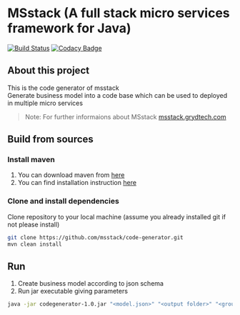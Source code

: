 # MSstack (A full stack micro services framework for Java)
[![Build Status](https://www.travis-ci.org/msstack/code-generator.svg?branch=master)](https://www.travis-ci.org/msstack/code-generator)
[![Codacy Badge](https://api.codacy.com/project/badge/Grade/92ae77e01ce244ff963cdfa87100d165)](https://www.codacy.com/app/grydtech/code-generator?utm_source=github.com&amp;utm_medium=referral&amp;utm_content=msstack/code-generator&amp;utm_campaign=Badge_Grade)

## About this project
This is the code generator of msstack  
Generate business model into a code base which can be used to deployed in multiple micro services

>Note: For further informaions about MSstack [msstack.grydtech.com](http://msstack.grydtech.com)

## Build from sources

### Install maven
1. You can download maven from [here](https://maven.apache.org/download.cgi)
2. You can find installation instruction [here](https://maven.apache.org/install.html)

### Clone and install dependencies
Clone repository to your local machine (assume you already installed git if not please install)
```bash
git clone https://github.com/msstack/code-generator.git
mvn clean install
```

## Run
1. Create business model according to json schema
2. Run jar executable giving parameters
```bash
java -jar codegenerator-1.0.jar "<model.json>" "<output folder>" "<group id>" "<version>"
```
